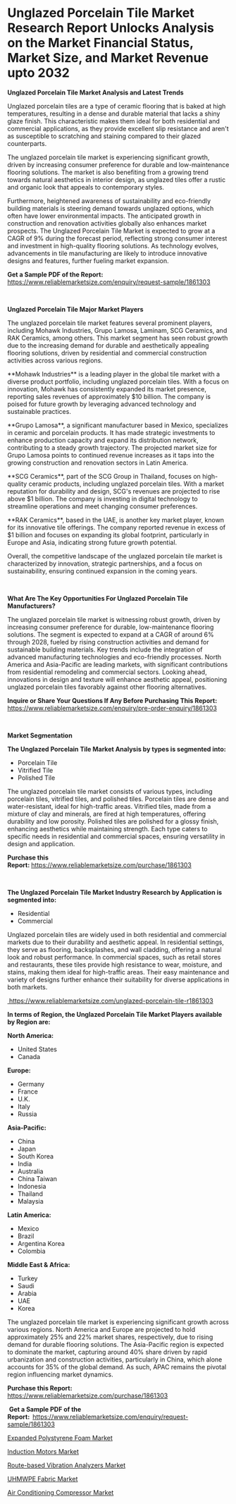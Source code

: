 <p><h1>Unglazed Porcelain Tile Market Research Report Unlocks Analysis on the Market Financial Status, Market Size, and Market Revenue upto 2032</h1></p><p><strong>Unglazed Porcelain Tile Market Analysis and Latest Trends</strong></p>
<p><p>Unglazed porcelain tiles are a type of ceramic flooring that is baked at high temperatures, resulting in a dense and durable material that lacks a shiny glaze finish. This characteristic makes them ideal for both residential and commercial applications, as they provide excellent slip resistance and aren't as susceptible to scratching and staining compared to their glazed counterparts. </p><p>The unglazed porcelain tile market is experiencing significant growth, driven by increasing consumer preference for durable and low-maintenance flooring solutions. The market is also benefiting from a growing trend towards natural aesthetics in interior design, as unglazed tiles offer a rustic and organic look that appeals to contemporary styles. </p><p>Furthermore, heightened awareness of sustainability and eco-friendly building materials is steering demand towards unglazed options, which often have lower environmental impacts. The anticipated growth in construction and renovation activities globally also enhances market prospects. The Unglazed Porcelain Tile Market is expected to grow at a CAGR of 9% during the forecast period, reflecting strong consumer interest and investment in high-quality flooring solutions. As technology evolves, advancements in tile manufacturing are likely to introduce innovative designs and features, further fueling market expansion.</p></p>
<p><strong>Get a Sample PDF of the Report:&nbsp;</strong> <a href="https://www.reliablemarketsize.com/enquiry/request-sample/1861303?utm_campaign=1897&utm_medium=2&utm_source=Github&utm_content=ia&utm_term=31012025&utm_id=unglazed-porcelain-tile">https://www.reliablemarketsize.com/enquiry/request-sample/1861303</a></p>
<p>&nbsp;</p>
<p><strong>Unglazed Porcelain Tile Major Market Players</strong></p>
<p><p>The unglazed porcelain tile market features several prominent players, including Mohawk Industries, Grupo Lamosa, Laminam, SCG Ceramics, and RAK Ceramics, among others. This market segment has seen robust growth due to the increasing demand for durable and aesthetically appealing flooring solutions, driven by residential and commercial construction activities across various regions.</p><p>**Mohawk Industries** is a leading player in the global tile market with a diverse product portfolio, including unglazed porcelain tiles. With a focus on innovation, Mohawk has consistently expanded its market presence, reporting sales revenues of approximately $10 billion. The company is poised for future growth by leveraging advanced technology and sustainable practices.</p><p>**Grupo Lamosa**, a significant manufacturer based in Mexico, specializes in ceramic and porcelain products. It has made strategic investments to enhance production capacity and expand its distribution network, contributing to a steady growth trajectory. The projected market size for Grupo Lamosa points to continued revenue increases as it taps into the growing construction and renovation sectors in Latin America.</p><p>**SCG Ceramics**, part of the SCG Group in Thailand, focuses on high-quality ceramic products, including unglazed porcelain tiles. With a market reputation for durability and design, SCG's revenues are projected to rise above $1 billion. The company is investing in digital technology to streamline operations and meet changing consumer preferences.</p><p>**RAK Ceramics**, based in the UAE, is another key market player, known for its innovative tile offerings. The company reported revenue in excess of $1 billion and focuses on expanding its global footprint, particularly in Europe and Asia, indicating strong future growth potential.</p><p>Overall, the competitive landscape of the unglazed porcelain tile market is characterized by innovation, strategic partnerships, and a focus on sustainability, ensuring continued expansion in the coming years.</p></p>
<p>&nbsp;</p>
<p><strong>What Are The Key Opportunities For Unglazed Porcelain Tile Manufacturers?</strong></p>
<p><p>The unglazed porcelain tile market is witnessing robust growth, driven by increasing consumer preference for durable, low-maintenance flooring solutions. The segment is expected to expand at a CAGR of around 6% through 2028, fueled by rising construction activities and demand for sustainable building materials. Key trends include the integration of advanced manufacturing technologies and eco-friendly processes. North America and Asia-Pacific are leading markets, with significant contributions from residential remodeling and commercial sectors. Looking ahead, innovations in design and texture will enhance aesthetic appeal, positioning unglazed porcelain tiles favorably against other flooring alternatives.</p></p>
<p><strong>Inquire or Share Your Questions If Any Before Purchasing This Report:</strong> <a href="https://www.reliablemarketsize.com/enquiry/pre-order-enquiry/1861303?utm_campaign=1897&utm_medium=2&utm_source=Github&utm_content=ia&utm_term=31012025&utm_id=unglazed-porcelain-tile">https://www.reliablemarketsize.com/enquiry/pre-order-enquiry/1861303</a></p>
<p>&nbsp;</p>
<p><strong>Market Segmentation</strong></p>
<p><strong>The Unglazed Porcelain Tile Market Analysis by types is segmented into:</strong></p>
<p><ul><li>Porcelain Tile</li><li>Vitrified Tile</li><li>Polished Tile</li></ul></p>
<p><p>The unglazed porcelain tile market consists of various types, including porcelain tiles, vitrified tiles, and polished tiles. Porcelain tiles are dense and water-resistant, ideal for high-traffic areas. Vitrified tiles, made from a mixture of clay and minerals, are fired at high temperatures, offering durability and low porosity. Polished tiles are polished for a glossy finish, enhancing aesthetics while maintaining strength. Each type caters to specific needs in residential and commercial spaces, ensuring versatility in design and application.</p></p>
<p><strong>Purchase this Report:&nbsp;</strong><a href="https://www.reliablemarketsize.com/purchase/1861303?utm_campaign=1897&utm_medium=2&utm_source=Github&utm_content=ia&utm_term=31012025&utm_id=unglazed-porcelain-tile">https://www.reliablemarketsize.com/purchase/1861303</a></p>
<p>&nbsp;</p>
<p><strong>The Unglazed Porcelain Tile Market Industry Research by Application is segmented into:</strong></p>
<p><ul><li>Residential</li><li>Commercial</li></ul></p>
<p><p>Unglazed porcelain tiles are widely used in both residential and commercial markets due to their durability and aesthetic appeal. In residential settings, they serve as flooring, backsplashes, and wall cladding, offering a natural look and robust performance. In commercial spaces, such as retail stores and restaurants, these tiles provide high resistance to wear, moisture, and stains, making them ideal for high-traffic areas. Their easy maintenance and variety of designs further enhance their suitability for diverse applications in both markets.</p></p>
<p><a href="https://www.reliablemarketsize.com/unglazed-porcelain-tile-r1861303?utm_campaign=1897&utm_medium=2&utm_source=Github&utm_content=ia&utm_term=31012025&utm_id=unglazed-porcelain-tile">&nbsp;https://www.reliablemarketsize.com/unglazed-porcelain-tile-r1861303</a></p>
<p><strong>In terms of Region, the Unglazed Porcelain Tile Market Players available by Region are:</strong></p>
<p>
    <p> <strong> North America: </strong>
        <ul>
            <li>United States</li>
            <li>Canada</li>
        </ul>
        </p> 
    <p> <strong> Europe: </strong>
        <ul>
            <li>Germany</li>
            <li>France</li>
            <li>U.K.</li>
            <li>Italy</li>
            <li>Russia</li>
        </ul>
        </p> 
    <p> <strong> Asia-Pacific: </strong>
        <ul>
            <li>China</li>
            <li>Japan</li>
            <li>South Korea</li>
            <li>India</li>
            <li>Australia</li>
            <li>China Taiwan</li>
            <li>Indonesia</li>
            <li>Thailand</li>
            <li>Malaysia</li>
        </ul>
        </p> 
    <p> <strong> Latin America: </strong>
        <ul>
            <li>Mexico</li>
            <li>Brazil</li>
            <li>Argentina Korea</li>
            <li>Colombia</li>
        </ul>
        </p> 
    <p> <strong> Middle East & Africa: </strong>
        <ul>
            <li>Turkey</li>
            <li>Saudi</li>
            <li>Arabia</li>
            <li>UAE</li>
            <li>Korea</li>
        </ul>
    </p>
    </p>
<p><p>The unglazed porcelain tile market is experiencing significant growth across various regions. North America and Europe are projected to hold approximately 25% and 22% market shares, respectively, due to rising demand for durable flooring solutions. The Asia-Pacific region is expected to dominate the market, capturing around 40% share driven by rapid urbanization and construction activities, particularly in China, which alone accounts for 35% of the global demand. As such, APAC remains the pivotal region influencing market dynamics.</p></p>
<p><strong>Purchase this Report: </strong><a href="https://www.reliablemarketsize.com/purchase/1861303?utm_campaign=1897&utm_medium=2&utm_source=Github&utm_content=ia&utm_term=31012025&utm_id=unglazed-porcelain-tile">https://www.reliablemarketsize.com/purchase/1861303</a></p>
<p>&nbsp;<strong>Get a Sample PDF of the Report:&nbsp;&nbsp;</strong><a href="https://www.reliablemarketsize.com/enquiry/request-sample/1861303?utm_campaign=1897&utm_medium=2&utm_source=Github&utm_content=ia&utm_term=31012025&utm_id=unglazed-porcelain-tile">https://www.reliablemarketsize.com/enquiry/request-sample/1861303</a></p>
<p><strong></strong></p>
<p><p><a href="https://github.com/carylgrinko/Market-Research-Report-List-1/blob/main/expanded-polystyrene-foam-market.md?utm_campaign=1897&utm_medium=2&utm_source=Github&utm_content=ia&utm_term=31012025&utm_id=unglazed-porcelain-tile">Expanded Polystyrene Foam Market</a></p><p><a href="https://www.linkedin.com/pulse/comprehensive-evaluation-sustainability-induction-motors-marketfrom-3fjmc?utm_campaign=1897&utm_medium=2&utm_source=Github&utm_content=ia&utm_term=31012025&utm_id=unglazed-porcelain-tile">Induction Motors Market</a></p><p><a href="https://www.linkedin.com/pulse/experts-forecast-significant-growth-route-based-vibration-mlase?utm_campaign=1897&utm_medium=2&utm_source=Github&utm_content=ia&utm_term=31012025&utm_id=unglazed-porcelain-tile">Route-based Vibration Analyzers Market</a></p><p><a href="https://github.com/leyesamilej/Market-Research-Report-List-1/blob/main/uhmwpe-fabric-market.md?utm_campaign=1897&utm_medium=2&utm_source=Github&utm_content=ia&utm_term=31012025&utm_id=unglazed-porcelain-tile">UHMWPE Fabric Market</a></p><p><a href="https://www.linkedin.com/pulse/air-conditioning-compressor-market-size-trends-58-growth-hwqpf?utm_campaign=1897&utm_medium=2&utm_source=Github&utm_content=ia&utm_term=31012025&utm_id=unglazed-porcelain-tile">Air Conditioning Compressor Market</a></p></p>